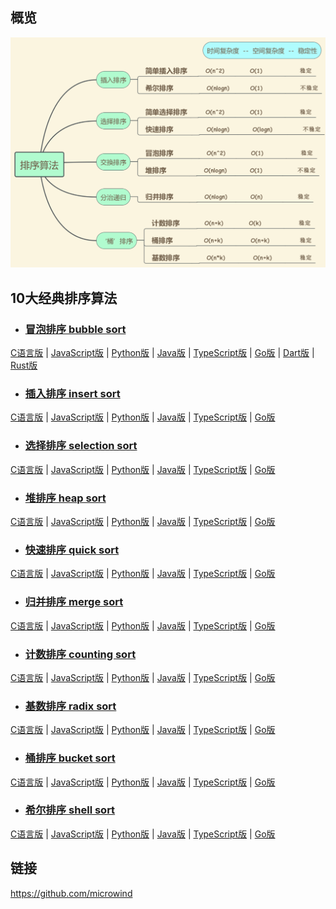## 概览
![计数排序](../images/sort/sort-comparison.png)

## 10大经典排序算法
- ### [冒泡排序 bubble sort](./bubblesort/)
[C语言版](./bubblesort/bubble_sort.c ) | [JavaScript版](./bubblesort/bubble_sort.js ) | [Python版](./bubblesort/bubble_sort.py ) | [Java版](./bubblesort/BubbleSort.java ) | [TypeScript版](./bubblesort/BubbleSort.ts ) | [Go版](./bubblesort/bubble_sort.go ) | [Dart版](./bubblesort/bubble_sort.dart ) | [Rust版](./bubblesort/bubble_sort.rs )
- ### [插入排序 insert sort](./insertsort/)
[C语言版](./insertsort/insert_sort.c ) | [JavaScript版](./insertsort/insert_sort.js ) | [Python版](./insertsort/insert_sort.py ) | [Java版](./insertsort/InsertSort.java ) | [TypeScript版](./insertsort/InsertSort.ts ) | [Go版](./insertsort/insert_sort.go ) 
- ### [选择排序 selection sort](./selectionsort/)
[C语言版](./selectionsort/selection_sort.c ) | [JavaScript版](./selectionsort/selection_sort.js ) | [Python版](./selectionsort/selection_sort.py ) | [Java版](./selectionsort/SelectionSort.java ) | [TypeScript版](./selectionsort/SelectionSort.ts ) | [Go版](./selectionsort/selection_sort.go ) 
- ### [堆排序 heap sort](./heapsort/)
[C语言版](./heapsort/heap_sort.c ) | [JavaScript版](./heapsort/heap_sort.js ) | [Python版](./heapsort/heap_sort.py ) | [Java版](./heapsort/HeapSort.java ) | [TypeScript版](./heapsort/HeapSort.ts ) | [Go版](./heapsort/heap_sort.go )
- ### [快速排序 quick sort](./quicksort/)
[C语言版](./quicksort/quick_sort.c ) | [JavaScript版](./quicksort/quick_sort.js ) | [Python版](./quicksort/quick_sort.py ) | [Java版](./quicksort/QuickSort.java ) | [TypeScript版](./quicksort/QuickSort.ts ) | [Go版](./quicksort/quick_sort.go ) 
- ### [归并排序 merge sort](./mergesort/)
[C语言版](./mergesort/merge_sort.c ) | [JavaScript版](./mergesort/merge_sort.js ) | [Python版](./mergesort/merge_sort.py ) | [Java版](./mergesort/MergeSort.java ) | [TypeScript版](./mergesort/MergeSort.ts ) | [Go版](./mergesort/merge_sort.go ) 
- ### [计数排序 counting sort](./countingsort/)
[C语言版](./countingsort/counting_sort.c ) | [JavaScript版](./countingsort/counting_sort.js ) | [Python版](./countingsort/counting_sort.py ) | [Java版](./countingsort/CountingSort.java ) | [TypeScript版](./countingsort/CountingSort.ts ) | [Go版](./countingsort/counting_sort.go ) 
- ### [基数排序 radix sort](./radixsort/)
[C语言版](./radixsort/radix_sort.c ) | [JavaScript版](./radixsort/radix_sort.js ) | [Python版](./radixsort/radix_sort.py ) | [Java版](./radixsort/RadixSort.java ) | [TypeScript版](./radixsort/RadixSort.ts ) | [Go版](./radixsort/radix_sort.go ) 
- ### [桶排序 bucket sort](./bucketsort/)
[C语言版](./bucketsort/bucket_sort.c ) | [JavaScript版](./bucketsort/bucket_sort.js ) | [Python版](./bucketsort/bucket_sort.py ) | [Java版](./bucketsort/BuketSort.java ) | [TypeScript版](./bucketsort/BuketSort.ts ) | [Go版](./bucketsort/bucket_sort.go ) 
- ### [希尔排序 shell sort](./shellsort/)
[C语言版](./shellsort/shell_sort.c ) | [JavaScript版](./shellsort/shell_sort.js ) | [Python版](./shellsort/shell_sort.py ) | [Java版](./shellsort/ShellSort.java ) | [TypeScript版](./shellsort/ShellSort.ts ) | [Go版](./shellsort/shell_sort.go ) 

## 链接
https://github.com/microwind